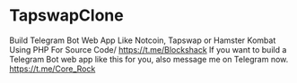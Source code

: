 # TapswapClone
Build Telegram Bot Web App Like Notcoin, Tapswap or Hamster Kombat Using PHP
For Source Code/ https://t.me/Blockshack
If you want to build a Telegram Bot web app like this for you, also message me on Telegram now. https://t.me/Core_Rock
